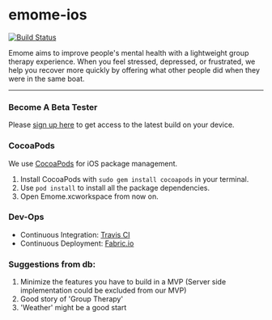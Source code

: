# emome-ios
[![Build Status](https://travis-ci.org/emome/emome-ios.svg?branch=master)](https://travis-ci.org/emome/emome-ios)

Emome aims to improve people's mental health with a lightweight group therapy experience. When you feel stressed, depressed, or frustrated, we help you recover more quickly by offering what other people did when they were in the same boat.

---


### Become A Beta Tester
Please [sign up here](https://betas.to/HsfAvUL8) to get access to the latest build on your device.

### CocoaPods
We use [CocoaPods](https://cocoapods.org/) for iOS package management.

1. Install CocoaPods with `sudo gem install cocoapods` in your terminal.
2. Use `pod install` to install all the package dependencies.
3. Open Emome.xcworkspace from now on.

### Dev-Ops
- Continuous Integration: [Travis CI](http://travis-ci.org/emome/emome-ios)
- Continuous Deployment: [Fabric.io](https://fabric.io)

### Suggestions from db:

1. Minimize the features you have to build in a MVP (Server side implementation could be excluded from our MVP)
2. Good story of 'Group Therapy'
3. 'Weather' might be a good start 
